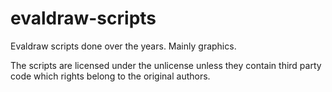 # evaldraw-scripts
Evaldraw scripts done over the years. Mainly graphics.

The scripts are licensed under the unlicense unless they contain third party code which rights belong to the original authors.

